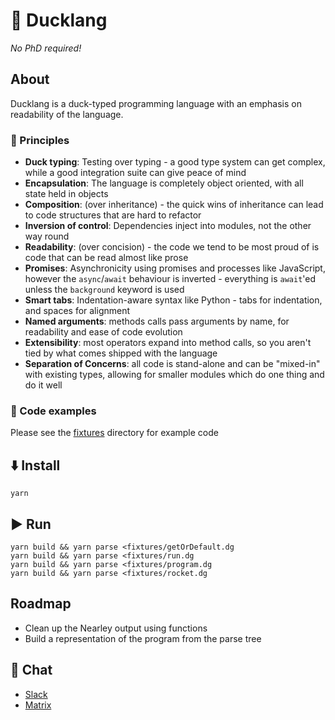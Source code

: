 # 🐥 Ducklang

*No PhD required!*

## About

Ducklang is a duck-typed programming language with an emphasis on readability of the language.

### 🦆 Principles

* **Duck typing**: Testing over typing - a good type system can get complex, while a good integration suite can give peace of mind
* **Encapsulation**: The language is completely object oriented, with all state held in objects
* **Composition**: (over inheritance) - the quick wins of inheritance can lead to code structures that are hard to refactor
* **Inversion of control**: Dependencies inject into modules, not the other way round
* **Readability**: (over concision) - the code we tend to be most proud of is code that can be read almost like prose
* **Promises**: Asynchronicity using promises and processes like JavaScript, however the `async`/`await` behaviour is inverted - everything is `await`'ed unless the `background` keyword is used
* **Smart tabs**: Indentation-aware syntax like Python - tabs for indentation, and spaces for alignment
* **Named arguments**: methods calls pass arguments by name, for readability and ease of code evolution
* **Extensibility**: most operators expand into method calls, so you aren't tied by what comes shipped with the language
* **Separation of Concerns**: all code is stand-alone and can be "mixed-in" with existing types, allowing for smaller modules which do one thing and do it well

### 📄 Code examples

Please see the [fixtures](fixtures/) directory for example code

## ⬇️ Install
```shell script
yarn
```

## ▶️ Run
```shell script
yarn build && yarn parse <fixtures/getOrDefault.dg
yarn build && yarn parse <fixtures/run.dg
yarn build && yarn parse <fixtures/program.dg
yarn build && yarn parse <fixtures/rocket.dg
```

## Roadmap

* Clean up the Nearley output using functions
* Build a representation of the program from the parse tree

## 👋 Chat

* [Slack](https://join.slack.com/t/ducklang/shared_invite/zt-gt4ne6er-zASbb3R5p68g2jddKyqFOw)
* [Matrix](https://matrix.to/#/%23ducklang%3Amatrix.org)
